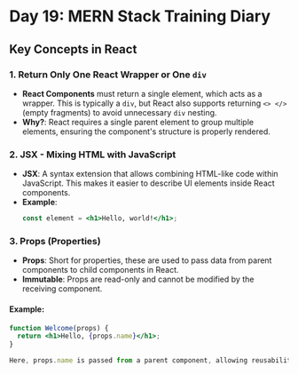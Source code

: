 # Day 19: MERN Stack Training Diary

## Key Concepts in React

### 1. Return Only One React Wrapper or One `div`
- **React Components** must return a single element, which acts as a wrapper. This is typically a `div`, but React also supports returning `<> </>` (empty fragments) to avoid unnecessary `div` nesting.
- **Why?**: React requires a single parent element to group multiple elements, ensuring the component's structure is properly rendered.

### 2. JSX - Mixing HTML with JavaScript
- **JSX**: A syntax extension that allows combining HTML-like code within JavaScript. This makes it easier to describe UI elements inside React components.
- **Example**:
  ```jsx
  const element = <h1>Hello, world!</h1>;

### 3. Props (Properties)
- **Props**: Short for properties, these are used to pass data from parent components to child components in React.
- **Immutable**: Props are read-only and cannot be modified by the receiving component.

#### Example:
```jsx
function Welcome(props) {
  return <h1>Hello, {props.name}</h1>;
}

Here, props.name is passed from a parent component, allowing reusability of the Welcome component with different data.